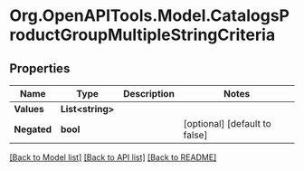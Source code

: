 # Org.OpenAPITools.Model.CatalogsProductGroupMultipleStringCriteria

## Properties

Name | Type | Description | Notes
------------ | ------------- | ------------- | -------------
**Values** | **List&lt;string&gt;** |  | 
**Negated** | **bool** |  | [optional] [default to false]

[[Back to Model list]](../README.md#documentation-for-models) [[Back to API list]](../README.md#documentation-for-api-endpoints) [[Back to README]](../README.md)

